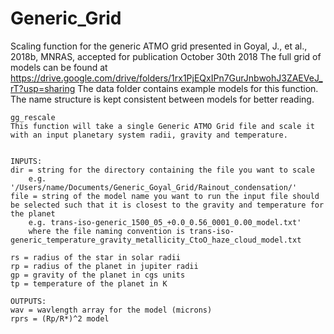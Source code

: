 # Generic_Grid
Scaling function for the generic ATMO grid presented in Goyal, J., et al., 2018b, MNRAS, accepted for publication October 30th 2018
The full grid of models can be found at https://drive.google.com/drive/folders/1rx1PjEQxIPn7GurJnbwohJ3ZAEVeJ_rT?usp=sharing
The data folder contains example models for this function. The name structure is kept consistent between models for better reading.

	gg_rescale
	This function will take a single Generic ATMO Grid file and scale it 
	with an input planetary system radii, gravity and temperature. 


	INPUTS:
	dir = string for the directory containing the file you want to scale
		e.g. '/Users/name/Documents/Generic_Goyal_Grid/Rainout_condensation/'
	file = string of the model name you want to run the input file should be selected such that it is closest to the gravity and temperature for the planet
		e.g. trans-iso-generic_1500_05_+0.0_0.56_0001_0.00_model.txt' 
		where the file naming convention is trans-iso-generic_temperature_gravity_metallicity_CtoO_haze_cloud_model.txt

	rs = radius of the star in solar radii
	rp = radius of the planet in jupiter radii
	gp = gravity of the planet in cgs units
	tp = temperature of the planet in K

	OUTPUTS:
	wav = wavlength array for the model (microns)
	rprs = (Rp/R*)^2 model
	
